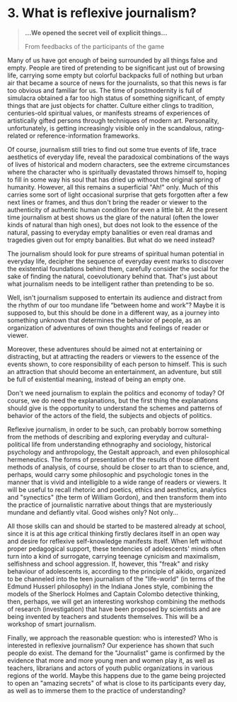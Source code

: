 # 3. What is reflexive journalism?

> **...We opened the secret veil of explicit things...**
>
> From feedbacks of the participants of the game

Many of us have got enough of being surrounded by all things false and empty. People are tired of pretending to be significant just out of browsing life, carrying some empty but colorful backpacks full of nothing but urban air that became a source of news for the journalists, so that this news is far too obvious and familiar for us. The time of postmodernity is full of simulacra obtained a far too high status of something significant, of empty things that are just objects for chatter. Culture either clings to tradition, centuries-old spiritual values, or manifests streams of experiences of artistically gifted persons through techniques of modern art. Personality, unfortunately, is getting increasingly visible only in the scandalous, rating-related or reference-information frameworks.

Of course, journalism still tries to find out some true events of life, trace aesthetics of everyday life, reveal the paradoxical combinations of the ways of lives of historical and modern characters, see the extreme circumstances where the character who is spiritually devastated throws himself to, hoping to fill in some way his soul that has dried up without the original spring of humanity. However, all this remains a superficial "Ah!" only. Much of this carries some sort of light occasional surprise that gets forgotten after a few next lines or frames, and thus don't bring the reader or viewer to the authenticity of authentic human condition for even a little bit. At the present time journalism at best shows us the glare of the natural (often the lower kinds of natural than high ones), but does not look to the essence of the natural, passing to everyday empty banalities or even real dramas and tragedies given out for empty banalities. But what do we need instead?

The journalism should look for pure streams of spiritual human potential in everyday life, decipher the sequence of everyday event marks to discover the existential foundations behind them, carefully consider the social for the sake of finding the natural, coevolutionary behind that. That's just about what journalism needs to be intelligent rather than pretending to be so.

Well, isn't journalism supposed to entertain its audience and distract from the rhythm of our too mundane life “between home and work”? Maybe it is supposed to, but this should be done in a different way, as a journey into something unknown that determines the behavior of people, as an organization of adventures of own thoughts and feelings of reader or viewer.

Moreover, these adventures should be aimed not at entertaining or distracting, but at attracting the readers or viewers to the essence of the events shown, to core responsibility of each person to himself. This is such an attraction that should become an entertainment, an adventure, but still be full of existential meaning, instead of being an empty one.

Don't we need journalism to explain the politics and economy of today? Of course, we do need the explanations, but the first thing the explanations should give is the opportunity to understand the schemes and patterns of behavior of the actors of the field, the subjects and objects of politics.

Reflexive journalism, in order to be such, can probably borrow something from the methods of describing and exploring everyday and cultural-political life from understanding ethnography and sociology, historical psychology and anthropology, the Gestalt approach, and even philosophical hermeneutics. The forms of presentation of the results of those different methods of analysis, of course, should be closer to art than to science, and, perhaps, would carry some philosophic and psychologic tones in the manner that is vivid and intelligible to a wide range of readers or viewers. It will be useful to recall rhetoric and poetics, ethics and aesthetics, analytics and "synectics" (the term of William Gordon), and then transform them into the practice of journalistic narrative about things that are mysteriously mundane and defiantly vital. Good wishes only? Not only…

All those skills can and should be started to be mastered already at school, since it is at this age critical thinking firstly declares itself in an open way and desire for reflexive self-knowledge manifests itself. When left without proper pedagogical support, these tendencies of adolescents' minds often turn into a kind of surrogate, carrying teenage cynicism and maximalism, selfishness and school aggression. If, however, this "freak" and risky behaviour of adolescents is, according to the principle of aikido, organized to be channeled into the teen journalism of the "life-world" (in terms of the Edmund Husserl philosophy) in the Indiana Jones style, combining the models of the Sherlock Holmes and Captain Colombo detective thinking, then, perhaps, we will get an interesting workshop combining the methods of research (investigation) that have been proposed by scientists and are being invented by teachers and students themselves. This will be a workshop of smart journalism.

Finally, we approach the reasonable question: who is interested? Who is interested in reflexive journalism? Our experience has shown that such people do exist. The demand for the "Journalist" game is confirmed by the evidence that more and more young men and women play it, as well as teachers, librarians and actors of youth public organizations in various regions of the world. Maybe this happens due to the game being projected to open an "amazing secrets" of what is close to its participants every day, as well as to immerse them to the practice of understanding?
